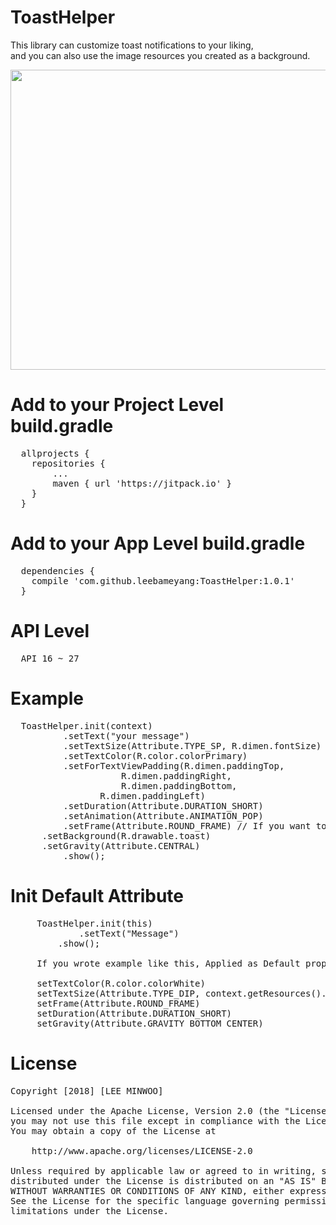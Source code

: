 # ToastHelper

This library can customize toast notifications to your liking,<br/>
and you can also use the image resources you created as a background.

<div>
   <img src="https://user-images.githubusercontent.com/33782600/39126359-13fb1cfc-473d-11e8-9b3d-56a376b1c3a8.png" width="780" height="480">
</div>

# Add to your Project Level build.gradle 
<pre>
  allprojects {
	repositories {
		...
		maven { url 'https://jitpack.io' }
	}
  }
</pre>

# Add to your App Level build.gradle
<pre>
  dependencies {
	compile 'com.github.leebameyang:ToastHelper:1.0.1'
  }
</pre>

# API Level
<pre>
  API 16 ~ 27
</pre>

# Example
<pre>
  ToastHelper.init(context)
          .setText("your message")
          .setTextSize(Attribute.TYPE_SP, R.dimen.fontSize)
          .setTextColor(R.color.colorPrimary)
          .setForTextViewPadding(<span class="tx">R.dimen.paddingTop</span>,
			         R.dimen.paddingRight,
		  	         R.dimen.paddingBottom,
				 R.dimen.paddingLeft)
          .setDuration(Attribute.DURATION_SHORT)
          .setAnimation(Attribute.ANIMATION_POP)
          .setFrame(Attribute.ROUND_FRAME) // If you want to use background resources, do not use frames.
	  .setBackground(R.drawable.toast)
	  .setGravity(Attribute.CENTRAL)
          .show();
</pre>

# Init Default Attribute
<pre>
     ToastHelper.init(this)
             .setText("Message")
	     .show();
	     
     If you wrote example like this, Applied as Default property.	     
     
     setTextColor(R.color.colorWhite)
     setTextSize(Attribute.TYPE_DIP, context.getResources().getDimension(R.dimen.fontSize))
     setFrame(Attribute.ROUND_FRAME)
     setDuration(Attribute.DURATION_SHORT)
     setGravity(Attribute.GRAVITY_BOTTOM_CENTER)
</pre>

# License
<pre>
Copyright [2018] [LEE MINWOO]

Licensed under the Apache License, Version 2.0 (the "License");
you may not use this file except in compliance with the License.
You may obtain a copy of the License at

    http://www.apache.org/licenses/LICENSE-2.0

Unless required by applicable law or agreed to in writing, software
distributed under the License is distributed on an "AS IS" BASIS,
WITHOUT WARRANTIES OR CONDITIONS OF ANY KIND, either express or implied.
See the License for the specific language governing permissions and
limitations under the License.
</pre>
